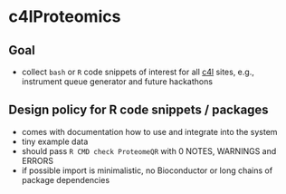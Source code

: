 # c4lProteomics


## Goal

- collect `bash` or `R` code snippets of interest for all [c4l](https://coreforlife.eu/) sites, e.g., instrument queue generator and future hackathons

## Design policy for R code snippets /  packages

- comes with documentation how to use and integrate into the system
- tiny example data
- should pass `R CMD check ProteomeQR` with 0 NOTES, WARNINGS and ERRORS
- if possible import is minimalistic, no Bioconductor or long chains of package dependencies 
